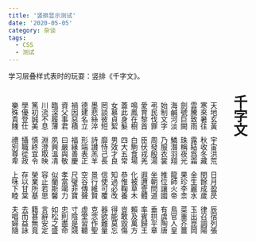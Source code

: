 ```yaml
---
title: '竖排显示测试'
date: '2020-05-05'
category: 杂谈
tags:
  - CSS
  - 测试
---
```


学习层叠样式表时的玩耍：竖排《千字文》。

<!-- more -->

<h2 id="vert"></h2>
<div style="writing-mode:vertical-rl; width: 100%; overflow-x:auto; margin-top: 50px margin-right:100px;font-family:var(--font-serif);font-weight:500">
<h1 style="margin-top:0em;padding-top:0em;padding-left:0.25rem;">千字文</h1>
<p>
天地玄黃　宇宙洪荒　日月盈昃　辰宿列張　</p><p>
寒來暑往　秋收冬藏　閏餘成歲　律召調陽　</p><p>
雲騰致雨　露結爲霜　金生麗水　玉出崑岡　</p><p>
劍號巨闕　珠稱夜光　果珍李柰　菜重芥薑　</p><p>
海鹹河淡　鱗潛羽翔　龍師火帝　鳥官人皇　</p><p>
始制文字　乃服衣裳　推位讓國　有虞陶唐　</p><p>
弔民伐罪　周發殷湯　坐朝問道　垂拱平章　</p><p>
愛育黎首　臣伏戎羌　遐邇壹體　率賓歸王　</p><p>
鳴鳳在樹　白駒食場　化被草木　賴及萬方　</p><p>
蓋此身髮　四大五常　恭惟鞠養　豈敢毀傷　</p><p>
女慕貞絜　男效才良　知過必改　得能莫忘　</p><p>
罔談彼短　靡恃己長　信使可覆　器欲難量　</p><p>
墨悲絲淬　詩讃羔羊　景行維賢　克念作聖　</p><p>
德建名立　形端表正　空谷傳聲　虛堂習聽　</p><p>
禍因惡積　福緣善慶　尺璧非寶　寸陰是競　</p><p>
資父事君　曰嚴與敬　孝當竭力　忠則盡命　</p><p>
臨深履薄　夙興溫凊　似蘭斯馨　如松之盛　</p><p>
川流不息　淵澄取映　容止若思　言辭安定　</p><p>
篤初誠美　慎終宜令　榮業所基　籍甚無竟　</p><p>
學優登仕　攝職從政　存以甘棠　去而益詠　</p><p>
樂殊貴賤　禮別尊卑　上咊下睦　夫唱婦隨　</p><p>
外受傅訓　入奉母儀　諸姑伯叔　猶子比兒　</p><p>
孔懷兄弟　同气連枝　交友投分　切磨箴規　</p><p>
仁慈隱惻　造次弗離　節義廉退　顛沛匪虧　</p><p>
性靜情逸　心動神疲　守眞志滿　逐物意移　</p><p>
堅持雅操　好爵自縻　都邑華夏　東西二京　</p><p>
背邙面洛　浮渭據涇　宮殿盤鬱　樓觀飛驚　</p><p>
圖寫禽獸　畫彩仙靈　丙舍傍啟　甲帳對楹　</p><p>
肆筵設席　鼓瑟吹笙　升階納陛　弁轉疑星　</p><p>
右通廣內　左達承明　既集墳典　亦聚羣英　</p><p>
杜稾鍾隸　漆書壁經　府羅將相　路俠槐卿　</p><p>
戶封八縣　家給千兵　高冠陪輦　驅轂振纓　</p><p>
世祿侈富　車駕肥輕　策功茂實　勒碑刻銘　</p><p>
磻溪伊尹　佐時阿衡　奄宅曲阜　微旦孰營　</p><p>
桓公匡合　濟弱扶傾　綺迴漢惠　說感武丁　</p><p>
俊乂密勿　多士寔寧　晉楚更霸　趙魏困橫　</p><p>
假途滅虢　踐土會盟　何遵約法　韓弊煩刑　</p><p>
起翦頗牧　用軍最精　宣威沙漠　馳譽丹青　</p><p>
九州禹跡　百郡秦并　嶽宗恆岱　禪主云亭　</p><p>
雁門紫塞　雞田赤城　昆池碣石　鉅野洞庭　</p><p>
曠遠緜邈　巖岫杳冥　治本於農　務茲稼穡　</p><p>
俶載南畝　我藝黍稷　稅熟貢新　勸賞黜陟　</p><p>
孟軻敦素　史魚秉直　庶幾中庸　勞謙謹敕　</p><p>
聆音察理　鑑皃辧色　貽厥嘉猷　勉其祗植　</p><p>
省躬譏誡　寵增抗極　殆辱近恥　林皋幸即　</p><p>
兩疏見機　解組誰逼　索居閒處　沈默寂寥　</p><p>
求古尋論　散慮逍遙　欣奏累遣　慼謝歡招　</p><p>
渠荷的歷　園莽抽條　枇杷晚翠　梧桐早凋　</p><p>
陳根委翳　落葉飄颻　游鯤獨運　夌摩絳霄　</p><p>
耽讀翫市　寓目囊箱　易輶攸畏　屬耳垣牆　</p><p>
具膳喰飯　適口充腸　飽飫亯宰　飢厭糟糠　</p><p>
親戚故舊　老少異糧　妾御績紡　侍巾帷房　</p><p>
紈扇圓潔　銀燭煒煌　晝瞑夕寐　籃筍象牀　</p><p>
弦歌酒讌　接杯舉觴　矯手頓足　悅豫且康　</p><p>
嫡後嗣續　祭祀烝嘗　稽顙再拜　悚懼恐惶　</p><p>
箋牒簡要　顧答審詳　骸垢想浴　執熱願涼　</p><p>
驢騾犢特　駭躍超驤　誅斬賊盜　捕獲叛亡　</p><p>
布射遼丸　嵇琴阮嘯　恬筆倫紙　鈞巧任釣　</p><p>
釋紛利俗　並皆佳妙　毛施淑姿　工顰妍笑　</p><p>
秊矢每催　曦暉朗耀　琁璣懸斡　晦魄環照　</p><p>
指薪脩祜　永綏吉劭　矩步引領　俯仰廊廟　</p><p>
束帶矜莊　徘徊瞻眺　孤陋寡聞　愚蒙等誚　</p><p>
謂語助者　焉哉乎也</p>
</div>
